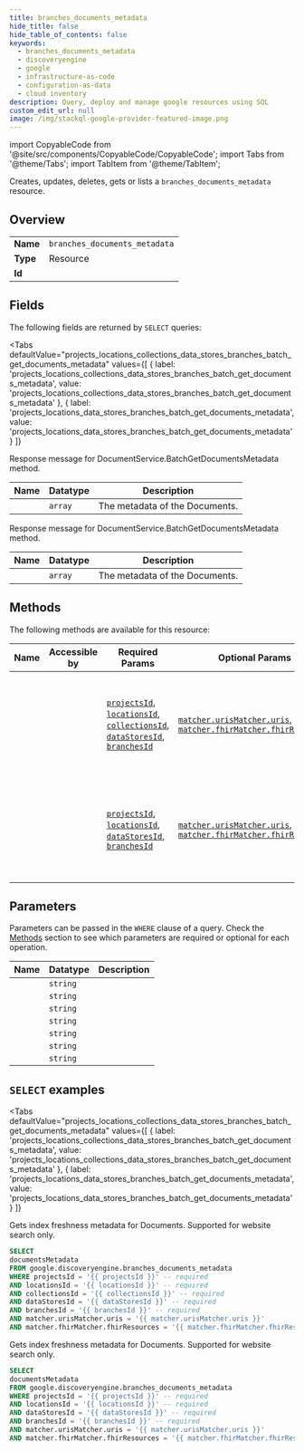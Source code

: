 ```yaml
--- 
title: branches_documents_metadata
hide_title: false
hide_table_of_contents: false
keywords:
  - branches_documents_metadata
  - discoveryengine
  - google
  - infrastructure-as-code
  - configuration-as-data
  - cloud inventory
description: Query, deploy and manage google resources using SQL
custom_edit_url: null
image: /img/stackql-google-provider-featured-image.png
---
```


import CopyableCode from '@site/src/components/CopyableCode/CopyableCode';
import Tabs from '@theme/Tabs';
import TabItem from '@theme/TabItem';

Creates, updates, deletes, gets or lists a <code>branches_documents_metadata</code> resource.

## Overview
<table><tbody>
<tr><td><b>Name</b></td><td><code>branches_documents_metadata</code></td></tr>
<tr><td><b>Type</b></td><td>Resource</td></tr>
<tr><td><b>Id</b></td><td><CopyableCode code="google.discoveryengine.branches_documents_metadata" /></td></tr>
</tbody></table>

## Fields

The following fields are returned by `SELECT` queries:

<Tabs
    defaultValue="projects_locations_collections_data_stores_branches_batch_get_documents_metadata"
    values={[
        { label: 'projects_locations_collections_data_stores_branches_batch_get_documents_metadata', value: 'projects_locations_collections_data_stores_branches_batch_get_documents_metadata' },
        { label: 'projects_locations_data_stores_branches_batch_get_documents_metadata', value: 'projects_locations_data_stores_branches_batch_get_documents_metadata' }
    ]}
>
<TabItem value="projects_locations_collections_data_stores_branches_batch_get_documents_metadata">

Response message for DocumentService.BatchGetDocumentsMetadata method.

<table>
<thead>
    <tr>
    <th>Name</th>
    <th>Datatype</th>
    <th>Description</th>
    </tr>
</thead>
<tbody>
<tr>
    <td><CopyableCode code="documentsMetadata" /></td>
    <td><code>array</code></td>
    <td>The metadata of the Documents.</td>
</tr>
</tbody>
</table>
</TabItem>
<TabItem value="projects_locations_data_stores_branches_batch_get_documents_metadata">

Response message for DocumentService.BatchGetDocumentsMetadata method.

<table>
<thead>
    <tr>
    <th>Name</th>
    <th>Datatype</th>
    <th>Description</th>
    </tr>
</thead>
<tbody>
<tr>
    <td><CopyableCode code="documentsMetadata" /></td>
    <td><code>array</code></td>
    <td>The metadata of the Documents.</td>
</tr>
</tbody>
</table>
</TabItem>
</Tabs>

## Methods

The following methods are available for this resource:

<table>
<thead>
    <tr>
    <th>Name</th>
    <th>Accessible by</th>
    <th>Required Params</th>
    <th>Optional Params</th>
    <th>Description</th>
    </tr>
</thead>
<tbody>
<tr>
    <td><a href="#projects_locations_collections_data_stores_branches_batch_get_documents_metadata"><CopyableCode code="projects_locations_collections_data_stores_branches_batch_get_documents_metadata" /></a></td>
    <td><CopyableCode code="select" /></td>
    <td><a href="#parameter-projectsId"><code>projectsId</code></a>, <a href="#parameter-locationsId"><code>locationsId</code></a>, <a href="#parameter-collectionsId"><code>collectionsId</code></a>, <a href="#parameter-dataStoresId"><code>dataStoresId</code></a>, <a href="#parameter-branchesId"><code>branchesId</code></a></td>
    <td><a href="#parameter-matcher.urisMatcher.uris"><code>matcher.urisMatcher.uris</code></a>, <a href="#parameter-matcher.fhirMatcher.fhirResources"><code>matcher.fhirMatcher.fhirResources</code></a></td>
    <td>Gets index freshness metadata for Documents. Supported for website search only.</td>
</tr>
<tr>
    <td><a href="#projects_locations_data_stores_branches_batch_get_documents_metadata"><CopyableCode code="projects_locations_data_stores_branches_batch_get_documents_metadata" /></a></td>
    <td><CopyableCode code="select" /></td>
    <td><a href="#parameter-projectsId"><code>projectsId</code></a>, <a href="#parameter-locationsId"><code>locationsId</code></a>, <a href="#parameter-dataStoresId"><code>dataStoresId</code></a>, <a href="#parameter-branchesId"><code>branchesId</code></a></td>
    <td><a href="#parameter-matcher.urisMatcher.uris"><code>matcher.urisMatcher.uris</code></a>, <a href="#parameter-matcher.fhirMatcher.fhirResources"><code>matcher.fhirMatcher.fhirResources</code></a></td>
    <td>Gets index freshness metadata for Documents. Supported for website search only.</td>
</tr>
</tbody>
</table>

## Parameters

Parameters can be passed in the `WHERE` clause of a query. Check the [Methods](#methods) section to see which parameters are required or optional for each operation.

<table>
<thead>
    <tr>
    <th>Name</th>
    <th>Datatype</th>
    <th>Description</th>
    </tr>
</thead>
<tbody>
<tr id="parameter-branchesId">
    <td><CopyableCode code="branchesId" /></td>
    <td><code>string</code></td>
    <td></td>
</tr>
<tr id="parameter-collectionsId">
    <td><CopyableCode code="collectionsId" /></td>
    <td><code>string</code></td>
    <td></td>
</tr>
<tr id="parameter-dataStoresId">
    <td><CopyableCode code="dataStoresId" /></td>
    <td><code>string</code></td>
    <td></td>
</tr>
<tr id="parameter-locationsId">
    <td><CopyableCode code="locationsId" /></td>
    <td><code>string</code></td>
    <td></td>
</tr>
<tr id="parameter-projectsId">
    <td><CopyableCode code="projectsId" /></td>
    <td><code>string</code></td>
    <td></td>
</tr>
<tr id="parameter-matcher.fhirMatcher.fhirResources">
    <td><CopyableCode code="matcher.fhirMatcher.fhirResources" /></td>
    <td><code>string</code></td>
    <td></td>
</tr>
<tr id="parameter-matcher.urisMatcher.uris">
    <td><CopyableCode code="matcher.urisMatcher.uris" /></td>
    <td><code>string</code></td>
    <td></td>
</tr>
</tbody>
</table>

## `SELECT` examples

<Tabs
    defaultValue="projects_locations_collections_data_stores_branches_batch_get_documents_metadata"
    values={[
        { label: 'projects_locations_collections_data_stores_branches_batch_get_documents_metadata', value: 'projects_locations_collections_data_stores_branches_batch_get_documents_metadata' },
        { label: 'projects_locations_data_stores_branches_batch_get_documents_metadata', value: 'projects_locations_data_stores_branches_batch_get_documents_metadata' }
    ]}
>
<TabItem value="projects_locations_collections_data_stores_branches_batch_get_documents_metadata">

Gets index freshness metadata for Documents. Supported for website search only.

```sql
SELECT
documentsMetadata
FROM google.discoveryengine.branches_documents_metadata
WHERE projectsId = '{{ projectsId }}' -- required
AND locationsId = '{{ locationsId }}' -- required
AND collectionsId = '{{ collectionsId }}' -- required
AND dataStoresId = '{{ dataStoresId }}' -- required
AND branchesId = '{{ branchesId }}' -- required
AND matcher.urisMatcher.uris = '{{ matcher.urisMatcher.uris }}'
AND matcher.fhirMatcher.fhirResources = '{{ matcher.fhirMatcher.fhirResources }}';
```
</TabItem>
<TabItem value="projects_locations_data_stores_branches_batch_get_documents_metadata">

Gets index freshness metadata for Documents. Supported for website search only.

```sql
SELECT
documentsMetadata
FROM google.discoveryengine.branches_documents_metadata
WHERE projectsId = '{{ projectsId }}' -- required
AND locationsId = '{{ locationsId }}' -- required
AND dataStoresId = '{{ dataStoresId }}' -- required
AND branchesId = '{{ branchesId }}' -- required
AND matcher.urisMatcher.uris = '{{ matcher.urisMatcher.uris }}'
AND matcher.fhirMatcher.fhirResources = '{{ matcher.fhirMatcher.fhirResources }}';
```
</TabItem>
</Tabs>
